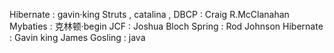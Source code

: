 Hibernate : gavin·king
Struts , catalina , DBCP : Craig R.McClanahan
Mybaties : 克林顿·begin
JCF : Joshua Bloch
Spring : Rod Johnson
Hibernate : Gavin king
James Gosling : java
